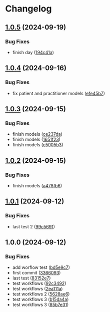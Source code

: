 # Changelog

## [1.0.5](https://github.com/grials/medical_system_models/compare/v1.0.4...v1.0.5) (2024-09-19)


### Bug Fixes

* finish day ([194c41a](https://github.com/grials/medical_system_models/commit/194c41a912c2665fd8743b0b14781489bb1d08a8))

## [1.0.4](https://github.com/grials/medical_system_models/compare/v1.0.3...v1.0.4) (2024-09-16)


### Bug Fixes

* fix patient and practitioner models ([efe45b7](https://github.com/grials/medical_system_models/commit/efe45b7fed988114dc31eeb54c5041e24bceef13))

## [1.0.3](https://github.com/grials/medical_system_models/compare/v1.0.2...v1.0.3) (2024-09-15)


### Bug Fixes

* finish models ([ce237da](https://github.com/grials/medical_system_models/commit/ce237dab5466ee81ca15deaf025b15202616c3c1))
* finish models ([1651f23](https://github.com/grials/medical_system_models/commit/1651f23faedae381785b958bd705b6c6c8a08de3))
* finish models ([c5005b3](https://github.com/grials/medical_system_models/commit/c5005b3e01e51ba81162c3f72c01a3a6f27ef1fd))

## [1.0.2](https://github.com/grials/medical_system_models/compare/v1.0.1...v1.0.2) (2024-09-15)


### Bug Fixes

* finish models ([a478fb6](https://github.com/grials/medical_system_models/commit/a478fb6d40865139f82e52625983629d93f561db))

## [1.0.1](https://github.com/grials/medical_system_models/compare/v1.0.0...v1.0.1) (2024-09-12)


### Bug Fixes

* last test 2 ([99c5691](https://github.com/grials/medical_system_models/commit/99c5691cffe6edcd14199dfbc8d748ef49a0b145))

## 1.0.0 (2024-09-12)


### Bug Fixes

* add worflow test ([bd5e9c7](https://github.com/grials/medical_system_models/commit/bd5e9c754689cc1ddbae1b5e48475034c7c0c0c5))
* first commit ([3366093](https://github.com/grials/medical_system_models/commit/33660930c73bbb3e296d39c108b08af08d270531))
* last test ([83152e7](https://github.com/grials/medical_system_models/commit/83152e762d5d0da02a9f39940be0b280c4800752))
* test workflows ([92c3492](https://github.com/grials/medical_system_models/commit/92c349271da4a3a65195b8a6004594d4e859617f))
* test workflows ([2ea111a](https://github.com/grials/medical_system_models/commit/2ea111ac57ead5f4206c47037c497d7dd62c3a40))
* test workflows 2 ([5628ae6](https://github.com/grials/medical_system_models/commit/5628ae6bb18c38263e7edbcdf5eee87c90e43c97))
* test workflows 3 ([b15da4a](https://github.com/grials/medical_system_models/commit/b15da4a15a3b0977ea013ada9f0ed2b92e58dc59))
* test workflows 3 ([85b7e31](https://github.com/grials/medical_system_models/commit/85b7e31d7deb3d970e9b7bdff0aa40aefe4eb598))
